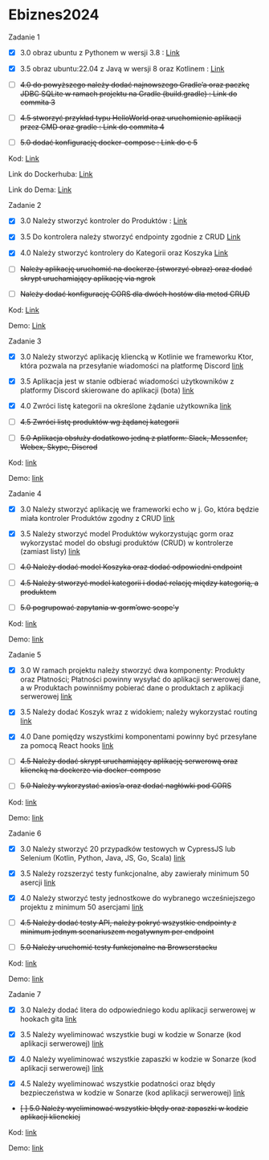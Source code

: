 # Ebiznes2024

Zadanie 1

- [x] 3.0 obraz ubuntu z Pythonem w wersji 3.8 : [Link](https://github.com/Maciej01032001/Ebiznes2024/commit/76f0b9e92faadd15be97d25b4790b8656ad0cfb8
)
- [x] 3.5 obraz ubuntu:22.04 z Javą w wersji 8 oraz Kotlinem : [Link](https://github.com/Maciej01032001/Ebiznes2024/commit/9b5506fcf80401843e6bede13641ffa05ded5045)

- [ ] ~~4.0 do powyższego należy dodać najnowszego Gradle’a oraz paczkę JDBC SQLite w ramach projektu na Gradle (build.gradle) :  Link do commita 3~~

- [ ] ~~4.5 stworzyć przykład typu HelloWorld oraz uruchomienie aplikacji przez CMD oraz gradle : Link do commita 4~~

- [ ] ~~5.0 dodać konfigurację docker-compose : Link do c 5~~

Kod: [Link](https://github.com/Maciej01032001/Ebiznes2024/tree/main/Zadanie1)

Link do Dockerhuba: [Link](https://hub.docker.com/r/maciejb2001/nowy_build)

Link do Dema: [Link](https://github.com/Maciej01032001/Ebiznes2024/blob/main/demos/Ebiznes-zadanie1.mp4)


Zadanie 2

- [x] 3.0  Należy stworzyć kontroler do Produktów : [Link](https://github.com/Maciej01032001/Ebiznes2024/commit/fb287ddc7a59d3128b218f30c66b777ffa07f242)

- [x] 3.5 Do kontrolera należy stworzyć endpointy zgodnie z CRUD [Link](https://github.com/Maciej01032001/Ebiznes2024/tree/main/Zadanie2/Ebiznes)

- [x] 4.0 Należy stworzyć kontrolery do Kategorii oraz Koszyka [Link](https://github.com/Maciej01032001/Ebiznes2024/tree/main/Zadanie2/Ebiznes)

- [ ] ~~Należy aplikację uruchomić na dockerze (stworzyć obraz) oraz dodać skrypt uruchamiający aplikację via ngrok~~

- [ ] ~~Należy dodać konfigurację CORS dla dwóch hostów dla metod CRUD~~

Kod: [Link](https://github.com/Maciej01032001/Ebiznes2024/tree/main/Zadanie2/Ebiznes)

Demo:  [Link](https://github.com/Maciej01032001/Ebiznes2024/blob/main/demos/Ebiznes-zadanie2.mp4)

Zadanie 3

- [x] 3.0 Należy stworzyć aplikację kliencką w Kotlinie we frameworku Ktor, która pozwala na przesyłanie wiadomości na platformę Discord [link](https://github.com/Maciej01032001/Ebiznes2024/commit/036d12b9fe179f7de2a6d4352535f802f8a7e010)

- [x] 3.5 Aplikacja jest w stanie odbierać wiadomości użytkowników z platformy Discord skierowane do aplikacji (bota) [link](https://github.com/Maciej01032001/Ebiznes2024/commit/036d12b9fe179f7de2a6d4352535f802f8a7e010)

- [x] 4.0 Zwróci listę kategorii na określone żądanie użytkownika [link](https://github.com/Maciej01032001/Ebiznes2024/commit/036d12b9fe179f7de2a6d4352535f802f8a7e010)

- [ ] ~~4.5 Zwróci listę produktów wg żądanej kategorii~~

- [ ] ~~5.0 Aplikacja obsłuży dodatkowo jedną z platform: Slack, Messenfer, Webex, Skype, Discrod~~

Kod: [link](https://github.com/Maciej01032001/Ebiznes2024/tree/main/Zadanie3/Ebiznes3)

Demo: [link](https://github.com/Maciej01032001/Ebiznes2024/blob/main/demos/Ebiznes-zadanie3-Ktor.mp4)

Zadanie 4

- [x] 3.0 Należy stworzyć aplikację we frameworki echo w j. Go, która będzie miała kontroler Produktów zgodny z CRUD [link](https://github.com/Maciej01032001/Ebiznes2024/commit/11d522e01e72997da4afb93088a1d8265888c105)

- [x] 3.5 Należy stworzyć model Produktów wykorzystując gorm oraz wykorzystać model do obsługi produktów (CRUD) w kontrolerze (zamiast listy) [link](https://github.com/Maciej01032001/Ebiznes2024/commit/11d522e01e72997da4afb93088a1d8265888c105)

- [ ] ~~4.0 Należy dodać model Koszyka oraz dodać odpowiedni endpoint~~

- [ ] ~~4.5 Należy stworzyć model kategorii i dodać relację między kategorią, a produktem~~

- [ ] ~~5.0 pogrupować zapytania w gorm’owe scope'y~~

Kod: [link](https://github.com/Maciej01032001/Ebiznes2024/tree/main/Zadanie4/Ebiznes4)

Demo: [link](https://github.com/Maciej01032001/Ebiznes2024/blob/main/demos/Ebiznes-zadanie4-GO.mp4)

Zadanie 5

- [x] 3.0 W ramach projektu należy stworzyć dwa komponenty: Produkty oraz Płatności; Płatności powinny wysyłać do aplikacji serwerowej dane, a w Produktach powinniśmy pobierać dane o produktach z aplikacji serwerowej [link](https://github.com/Maciej01032001/Ebiznes2024/blob/main/demos/Ebiznes-zadanie5-React.mp4)

- [x] 3.5 Należy dodać Koszyk wraz z widokiem; należy wykorzystać routing [link](https://github.com/Maciej01032001/Ebiznes2024/blob/main/demos/Ebiznes-zadanie5-React.mp4)

- [x] 4.0 Dane pomiędzy wszystkimi komponentami powinny być przesyłane za pomocą React hooks [link](https://github.com/Maciej01032001/Ebiznes2024/blob/main/demos/Ebiznes-zadanie5-React.mp4)

- [ ] ~~4.5 Należy dodać skrypt uruchamiający aplikację serwerową oraz kliencką na dockerze via docker-compose~~

- [ ] ~~5.0 Należy wykorzystać axios’a oraz dodać nagłówki pod CORS~~

Kod: [link](https://github.com/Maciej01032001/Ebiznes2024/tree/main/Zadanie5)

Demo: [link](https://github.com/Maciej01032001/Ebiznes2024/blob/main/demos/Ebiznes-zadanie5-React.mp4)

Zadanie 6

- [x] 3.0 Należy stworzyć 20 przypadków testowych w CypressJS lub Selenium (Kotlin, Python, Java, JS, Go, Scala) [link](https://github.com/Maciej01032001/Ebiznes2024/commit/d179ce7beb4aa7dd041a22845c9e454077aaa2e7)

- [x] 3.5 Należy rozszerzyć testy funkcjonalne, aby zawierały minimum 50 asercji [link](https://github.com/Maciej01032001/Ebiznes2024/commit/d179ce7beb4aa7dd041a22845c9e454077aaa2e7)

- [x] 4.0 Należy stworzyć testy jednostkowe do wybranego wcześniejszego projektu z minimum 50 asercjami [link](https://github.com/Maciej01032001/Ebiznes2024/commit/ade698ac4307d93e568bdb4f0c6ce201d3ecb87d)

- [ ] ~~4.5 Należy dodać testy API, należy pokryć wszystkie endpointy z minimum jednym scenariuszem negatywnym per endpoint~~

- [ ] ~~5.0 Należy uruchomić testy funkcjonalne na Browserstacku~~

Kod: [link](https://github.com/Maciej01032001/Ebiznes2024/tree/main/Zadanie6)

Demo: [link](https://github.com/Maciej01032001/Ebiznes2024/tree/main/demos/Ebiznes-zadanie6)

Zadanie 7

- [x] 3.0 Należy dodać litera do odpowiedniego kodu aplikacji serwerowej w hookach gita [link](https://github.com/Maciej01032001/Ebiznes2024/commit/184b871af0b68cc751341fdaad941950fb4bd9eb)

- [x] 3.5 Należy wyeliminować wszystkie bugi w kodzie w Sonarze (kod aplikacji serwerowej) [link](https://github.com/Maciej01032001/Ebiznes2024/commit/184b871af0b68cc751341fdaad941950fb4bd9eb)

- [x] 4.0 Należy wyeliminować wszystkie zapaszki w kodzie w Sonarze (kod aplikacji serwerowej) [link](https://github.com/Maciej01032001/Ebiznes2024/commit/184b871af0b68cc751341fdaad941950fb4bd9eb)

- [x] 4.5 Należy wyeliminować wszystkie podatności oraz błędy bezpieczeństwa w kodzie w Sonarze (kod aplikacji serwerowej) [link](https://github.com/Maciej01032001/Ebiznes2024/commit/184b871af0b68cc751341fdaad941950fb4bd9eb)

- ~~[ ] 5.0 Należy wyeliminować wszystkie błędy oraz zapaszki w kodzie aplikacji klienckiej~~

Kod: [link](https://github.com/Maciej01032001/Ebiznes2024/tree/main/Zadanie7)

Demo: [link](https://github.com/Maciej01032001/Ebiznes2024/blob/main/demos/Ebiznes-zadanie7-SonarCloud.mp4)
